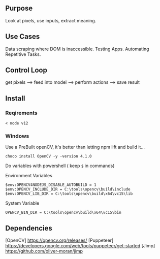 ## Purpose
Look at pixels, use inputs, extract meaning.

## Use Cases
Data scraping where DOM is inaccessible.
Testing Apps.
Automating Repetitive Tasks.

## Control Loop
get pixels --> feed into model --> perform actions --> save result

## Install

### Reqirements
`< node v12`

### Windows
Use a PreBuilt openCV, it's better than letting npm lift and build it...

```
choco install OpenCV -y -version 4.1.0
```
Do variables with powershell ( keep `$` in commands)

Environment Variables
```
$env:OPENCV4NODEJS_DISABLE_AUTOBUILD = 1
$env:OPENCV_INCLUDE_DIR = C:\tools\opencv\build\include
$env:OPENCV_LIB_DIR = C:\tools\opencv\build\x64\vc15\lib
```

System Variable
```
OPENCV_BIN_DIR = C:\tools\opencv\build\x64\vc15\bin
```


## Dependencies
[OpenCV] https://opencv.org/releases/
[Puppeteer] https://developers.google.com/web/tools/puppeteer/get-started
[Jimp] https://github.com/oliver-moran/jimp